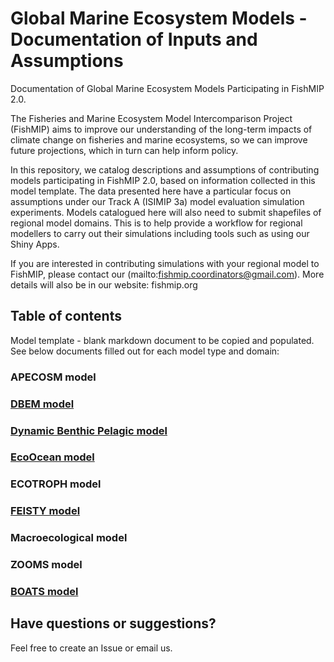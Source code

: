 # 

# Global Marine Ecosystem Models - Documentation of Inputs and Assumptions

Documentation of Global Marine Ecosystem Models Participating in FishMIP 2.0.

The Fisheries and Marine Ecosystem Model Intercomparison Project (FishMIP) aims to improve our understanding of the long-term impacts of climate change on fisheries and marine ecosystems, so we can improve future projections, which in turn can help inform policy.

In this repository, we catalog descriptions and assumptions of contributing models participating in FishMIP 2.0, based on information collected in this model template. The data presented here have a particular focus on assumptions under our Track A (ISIMIP 3a) model evaluation simulation experiments. Models catalogued here will also need to submit shapefiles of regional model domains. This is to help provide a workflow for regional modellers to carry out their simulations including tools such as using our Shiny Apps.

If you are interested in contributing simulations with your regional model to FishMIP, please contact our (mailto:fishmip.coordinators@gmail.com). More details will also be in our website: fishmip.org

## Table of contents

Model template - blank markdown document to be copied and populated. See below documents filled out for each model type and domain:

### APECOSM model

### [DBEM model](https://github.com/Fish-MIP/Global_MEM_Model_Templates/blob/main/dbem.md)

### [Dynamic Benthic Pelagic model](https://github.com/Fish-MIP/Global_MEM_Model_Templates/blob/main/DBPM.md)

### [EcoOcean model](https://github.com/Fish-MIP/Global_MEM_Model_Templates/blob/main/EcoOcean.md)

### ECOTROPH model

### [FEISTY model](https://github.com/Fish-MIP/Global_MEM_Model_Templates/blob/main/FEISTY.md)

### Macroecological model

### ZOOMS model 

### 

### 

### 

### [BOATS model](https://github.com/Fish-MIP/Global_MEM_Model_Templates/blob/main/BOATS.md)

## Have questions or suggestions?

Feel free to create an Issue or email us.
